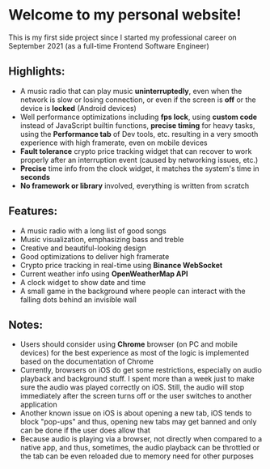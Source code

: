 # Welcome to my personal website!

This is my first side project since I started my professional career on September 2021 (as a full-time Frontend Software Engineer)

## Highlights:
- A music radio that can play music **uninterruptedly**, even when the network is slow or losing connection, or even if the screen is **off** or the device is **locked** (Android devices)
- Well performance optimizations including **fps lock**, using **custom code** instead of JavaScript builtin functions, **precise timing** for heavy tasks, using the **Performance tab** of Dev tools, etc. resulting in a very smooth experience with high framerate, even on mobile devices
- **Fault tolerance** crypto price tracking widget that can recover to work properly after an interruption event (caused by networking issues, etc.)
- **Precise** time info from the clock widget, it matches the system's time in **seconds**
- **No framework or library** involved, everything is written from scratch

## Features:
- A music radio with a long list of good songs
- Music visualization, emphasizing bass and treble 
- Creative and beautiful-looking design
- Good optimizations to deliver high framerate
- Crypto price tracking in real-time using **Binance WebSocket**
- Current weather info using **OpenWeatherMap API**
- A clock widget to show date and time
- A small game in the background where people can interact with the falling dots behind an invisible wall

## Notes:
- Users should consider using **Chrome** browser (on PC and mobile devices) for the best experience as most of the logic is implemented based on the documentation of Chrome
- Currently, browsers on iOS do get some restrictions, especially on audio playback and background stuff. I spent more than a week just to make sure the audio was played correctly on iOS. Still, the audio will stop immediately after the screen turns off or the user switches to another application
- Another known issue on iOS is about opening a new tab, iOS tends to block "pop-ups" and thus, opening new tabs may get banned and only can be done if the user does allow that
- Because audio is playing via a browser, not directly when compared to a native app, and thus, sometimes, the audio playback can be throttled or the tab can be even reloaded due to memory need for other purposes
